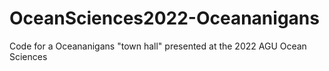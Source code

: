 # OceanSciences2022-Oceananigans
Code for a Oceananigans "town hall" presented at the 2022 AGU Ocean Sciences
